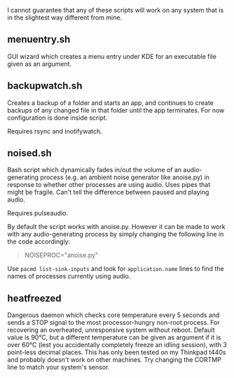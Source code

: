 I cannot guarantee that any of these scripts will work on any system that is in the slightest way different from mine.

## menuentry.sh

GUI wizard which creates a menu entry under KDE for an executable file given as an argument.

## backupwatch.sh

Creates a backup of a folder and starts an app, and continues to create backups of any changed file in that folder until the app terminates.
For now configuration is done inside script. 

Requires rsync and inotifywatch.

## noised.sh

Bash script which dynamically fades in/out the volume of an audio-generating process (e.g. an ambient noise generator like anoise.py) in response to whether other processes are using audio. Uses pipes that might be fragile. Can't tell the difference between paused and playing audio.

Requires pulseaudio.

By default the script works with anoise.py. However it can be made to work with any audio-generating process by simply changing the following line in the code accordingly:

> NOISEPROC="anoise.py"

Use `pacmd list-sink-inputs` and look for `application.name` lines to find the names of processes currently using audio.

## heatfreezed

Dangerous daemon which checks core temperature every 5 seconds and sends a STOP signal to the most processor-hungry non-root process. For recovering an overheated, unresponsive system without reboot. Default value is 90°C, but a different temperature can be given as argument if it is over 60°C (lest you accidentally completely freeze an idling session), with 3 point-less decimal places. This has only been tested on my Thinkpad t440s and probably doesn't work on other machines. Try changing the CORTMP line to match your system's sensor.
